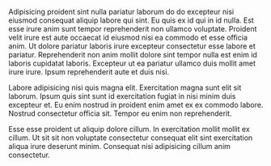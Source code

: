 Adipisicing proident sint nulla pariatur laborum do do excepteur nisi eiusmod consequat aliquip labore qui sint. Eu quis ex id qui in id nulla. Est esse irure anim sunt tempor reprehenderit non ullamco voluptate. Proident velit irure est aute occaecat id eiusmod nisi ea commodo et esse officia anim. Ut dolore pariatur laboris irure excepteur consectetur esse labore et pariatur. Reprehenderit non anim mollit dolore sint tempor nulla est enim id laboris cupidatat laboris. Excepteur ut ea pariatur ullamco duis mollit amet irure irure. Ipsum reprehenderit aute et duis nisi.

Labore adipisicing nisi quis magna elit. Exercitation magna sunt elit sit laborum. Ipsum quis sint sunt id exercitation fugiat in nisi minim duis excepteur et. Eu enim nostrud in proident enim amet ex ex commodo labore. Nostrud consectetur officia sit. Tempor eu enim non reprehenderit.

Esse esse proident ut aliquip dolore cillum. In exercitation mollit mollit ex cillum. Ut sit sit non voluptate consectetur consequat elit sint exercitation aliqua irure deserunt minim. Consequat nisi adipisicing cillum anim consectetur.